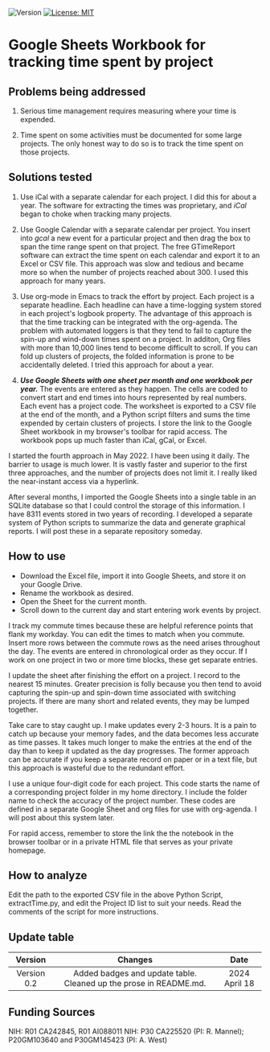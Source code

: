 ![Version](https://img.shields.io/static/v1?label=timeSpent&message=0.2&color=brightcolor)
[![License: MIT](https://img.shields.io/badge/License-MIT-blue.svg)](https://opensource.org/licenses/MIT)


# Google Sheets Workbook for tracking time spent by project



## Problems being addressed

1. Serious time management requires measuring where your time is expended.

2. Time spent on some activities must be documented for some large projects.
The only honest way to do so is to track the time spent on those projects.

## Solutions tested

1. Use iCal with a separate calendar for each project. I did this for about a year. The software for extracting the times was proprietary, and *iCal* began to choke when tracking many projects. 

2. Use Google Calendar with a separate calendar per project. You insert into *gcal* a new event for a particular project and then drag the box to span the time range spent on that project. The free GTimeReport software can extract the time spent on each calendar and export it to an Excel or CSV file.
This approach was slow and tedious and became more so when the number of projects reached about 300.
I used this approach for many years.

3. Use org-mode in Emacs to track the effort by project. 
Each project is a separate headline.
Each headline can have a time-logging system stored in each project's logbook property.
The advantage of this approach is that the time tracking can be integrated with the org-agenda.
The problem with automated loggers is that they tend to fail to capture the spin-up and wind-down times spent on a project.
In additon, Org files with more than 10,000 lines tend to become difficult to scroll.
If you can fold up clusters of projects, the folded information is prone to be accidentally deleted.
I tried this approach for about a year.

4. ***Use Google Sheets with one sheet per month and one workbook per year.*** The events are entered as they happen. The cells are coded to convert start and end times into hours represented by real numbers. Each event has a project code. The worksheet is exported to a CSV file at the end of the month, and a Python script filters and sums the time expended by certain clusters of projects. I store the link to the Google Sheet workbook in my browser's toolbar for rapid access. The workbook pops up much faster than iCal, gCal, or Excel.

I started the fourth approach in May 2022. I have been using it daily. The barrier to usage is much lower. It is vastly faster and superior to the first three approaches, and the number of projects does not limit it. 
I really liked the near-instant access via a hyperlink.

After several months, I imported the Google Sheets into a single table in an SQLite database so that I could control the storage of this information.
I have 8311 events stored in two years of recording.
I developed a separate system of Python scripts to summarize the data and generate graphical reports.
I will post these in a separate repository someday.

## How to use

- Download the Excel file, import it into Google Sheets, and store it on your Google Drive.
- Rename the workbook as desired.
- Open the Sheet for the current month.
- Scroll down to the current day and start entering work events by project.

I track my commute times because these are helpful reference points that flank my workday.
You can edit the times to match when you commute.
Insert more rows between the commute rows as the need arises throughout the day.
The events are entered in chronological order as they occur.
If I work on one project in two or more time blocks, these get separate entries.

I update the sheet after finishing the effort on a project.
I record to the nearest 15 minutes. 
Greater precision is folly because you then tend to avoid capturing the spin-up and spin-down time associated with switching projects.
If there are many short and related events, they may be lumped together.


Take care to stay caught up.
I make updates every 2-3 hours.
It is a pain to catch up because your memory fades, and the data becomes less accurate as time passes.
It takes much longer to make the entries at the end of the day than to keep it updated as the day progresses.
The former approach can be accurate if you keep a separate record on paper or in a text file, but this approach is wasteful due to the redundant effort.

I use a unique four-digit code for each project.
This code starts the name of a corresponding project folder in my home directory.
I include the folder name to check the accuracy of the project number.
These codes are defined in a separate Google Sheet and org files for use with org-agenda.
I will post about this system later.

For rapid access, remember to store the link the the notebook in the browser toolbar or in a private HTML file  that serves as your private homepage. 
## How to analyze

Edit the path to the exported CSV file in the above Python Script, extractTime.py, and edit the Project ID list to suit your needs.
Read the comments of the script for more instructions.

## Update table

|Version      | Changes                                                                                                                                    | Date                 |
|:-----------:|:------------------------------------------------------------------------------------------------------------------------------------------:|:--------------------:|
| Version 0.2 |  Added badges and update table. Cleaned up the prose in README.md.                                                                         | 2024 April 18        |


## Funding Sources
NIH: R01 CA242845, R01 AI088011
NIH: P30 CA225520 (PI: R. Mannel); P20GM103640 and P30GM145423 (PI: A. West)




